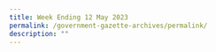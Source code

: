 ```yaml
---
title: Week Ending 12 May 2023
permalink: /government-gazette-archives/permalink/
description: ""
---
```

